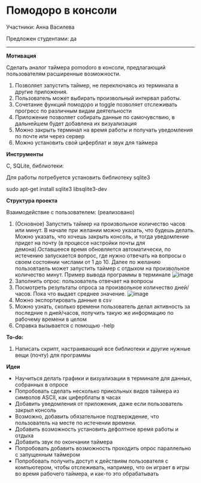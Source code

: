 # Помодоро в консоли

Участники: Анна Василева

Предложен студентами: да

---

**Мотивация**

Сделать аналог таймера pomodoro в консоли, предлагающий пользователям расширенные возможности.
1. Позволяет запустить таймер, не переключаясь из терминала в другие приложения. 
2. Пользователь может выбирать произвольный интервал работы.
3. Сочетание функций помодоро и toggle позволяет отслеживать прогресс по различным видам деятельности 
4. Приложение позволяет собирать данные по самочувствию, в дальнейшем будет добавлена их визуализация
5. Можно закрыть терминал на время работы и получать уведомления по почте или через сервер
6. Можно установить свой циферблат и звук для таймера 

**Инструменты**

C, SQLite, библиотеки: 

Для работы потребуется установить библиотеку sqlite3

sudo apt-get install sqlite3 libsqlite3-dev


**Структура проекта**

Взаимодействие с пользователем: (реализовано)
1. (Основное) Запустить таймер на произвольное количество часов или минут. В начале при желании можно указать, что будешь делать. Можно указать, что хочешь закрыть консоль, и тогда уведомление придет на почту (в процессе настройки почты для демона).Оставшееся время обновляется автоматически, по истечению запускается вопрос, где нужно отвечать на вопросы о своем состоянии числами от 1 до 10. Далее по желанию пользовтаель может запустить таймер с отдыхом на произвольное количество минут.
Пример вывода программы в терминале
![image](https://user-images.githubusercontent.com/98216574/222971682-ffaf40ee-8aa3-4cff-a1eb-2d2c8a2984f4.png)
2. Заполнить опрос: пользователь отвечает на вопросы
3. Посмотреть результаты опроса за произвольное количество дней/часов. Пока что выдает среднее значение.
![image](https://user-images.githubusercontent.com/98216574/222971843-67862171-22db-45f3-815a-86640f944c0f.png)
4. Можно экспортировать данные в csv
5. Можно узнать, сколько времени пользователь делал активность за последние n дней/часов, получить такую же информацию по рабочему времени в целом
6. Справка вызывается с помощью -help

**To-do:**

1. Написать скрипт, настраивающий все библиотеки и другие нужные вещи (почту) для программы

**Идеи**

 - Научиться делать графики и визуализации в терминале для данных, собранных в опросе
 - Попробовать сделать несколько прикольных видов таймера из символов ASCII, как циферблаты в часах
 - Добавить уведомления от приложения, даже если пользователь закрыл консоль
 - Возможно, добавить обязательное подтверждение, что пользователь на месте по истечении времени.
 - Добавить возможность установить дефолтное время работы и отдыха
 - Добавить звук по окончании таймера
 - Попробовать добавить возможность проходить опрос параллельно с запущенным таймером
 - Попробовать получить доступ к действиям пользователя с компьютером, чтобы отслеживать, например, что он играет в игры во время рабочего таймера, и как-то это обрабатывать
